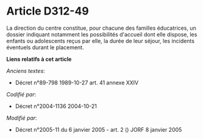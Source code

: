 # Article D312-49

La direction du centre constitue, pour chacune des familles éducatrices, un dossier indiquant notamment les possibilités
d'accueil dont elle dispose, les enfants ou adolescents reçus par elle, la durée de leur séjour, les incidents éventuels
durant le placement.

**Liens relatifs à cet article**

_Anciens textes_:

  - Décret n°89-798 1989-10-27 art. 41 annexe XXIV

_Codifié par_:

  - Décret n°2004-1136 2004-10-21

_Modifié par_:

  - Décret n°2005-11 du 6 janvier 2005 - art. 2 () JORF 8 janvier 2005
